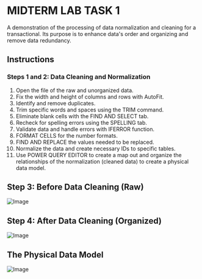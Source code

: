 # MIDTERM LAB TASK 1
A demonstration of the processing of data normalization and cleaning for a transactional. Its purpose is to enhance data's order and organizing and remove data redundancy.

## Instructions

### Steps 1 and 2: Data Cleaning and Normalization
1. Open the file of the raw and unorganized data.
2. Fix the width and height of columns and rows with AutoFit.
3. Identify and remove duplicates.
4. Trim specific words and spaces using the TRIM command.
5. Eliminate blank cells with the FIND AND SELECT tab.
6. Recheck for spelling errors using the SPELLING tab.
7. Validate data and handle errors with IFERROR function.
8. FORMAT CELLS for the number formats.
9. FIND AND REPLACE the values needed to be replaced.
10. Normalize the data and create necessary IDs to specific tables.
11. Use POWER QUERY EDITOR to create a map out and organize the relationships of the normalization (cleaned data) to create a physical data model.

 
## Step 3: Before Data Cleaning (Raw)
![Image](https://github.com/user-attachments/assets/1f0186ca-c380-498e-afb5-4e324052798b)

## Step 4: After Data Cleaning (Organized)
![Image](https://github.com/user-attachments/assets/b0549751-e216-469c-a366-69ace4d1cc60)

## The Physical Data Model
![Image](https://github.com/user-attachments/assets/b7660b1c-5ec6-4a2d-b992-2282ae1abf76)
